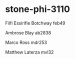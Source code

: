 # stone-phi-3110

Fiifi Essirifie Botchway feb49

Ambrose Blay ab2838

Marco Ross mdr253

Matthew Laterza mvl32

